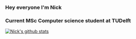 ### Hey everyone I'm Nick

### Current MSc Computer science student at TUDelft

[![Nick's github stats](https://github-readme-stats.vercel.app/api?username=nicktehrany&count_private=true&theme=merko)](https://github.com/anuraghazra/github-readme-stats)

